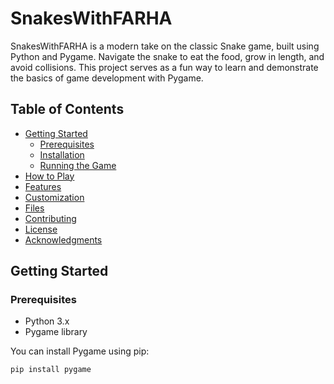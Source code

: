 # SnakesWithFARHA

SnakesWithFARHA is a modern take on the classic Snake game, built using Python and Pygame. Navigate the snake to eat the food, grow in length, and avoid collisions. This project serves as a fun way to learn and demonstrate the basics of game development with Pygame.

## Table of Contents

- [Getting Started](#getting-started)
  - [Prerequisites](#prerequisites)
  - [Installation](#installation)
  - [Running the Game](#running-the-game)
- [How to Play](#how-to-play)
- [Features](#features)
- [Customization](#customization)
- [Files](#files)
- [Contributing](#contributing)
- [License](#license)
- [Acknowledgments](#acknowledgments)

## Getting Started

### Prerequisites

- Python 3.x
- Pygame library

You can install Pygame using pip:

```sh
pip install pygame
```
